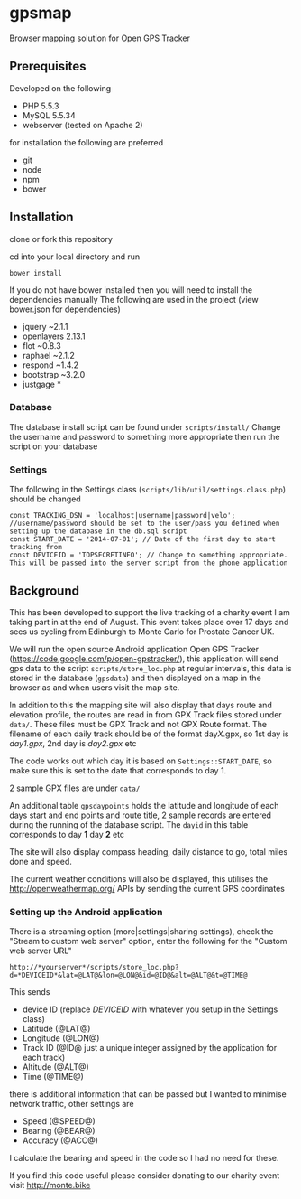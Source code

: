 gpsmap
======

Browser mapping solution for Open GPS Tracker

Prerequisites
-------------

Developed on the following
- PHP 5.5.3
- MySQL 5.5.34
- webserver (tested on Apache 2)

for installation the following are preferred
- git
- node
- npm
- bower


Installation
------------

clone or fork this repository

cd into your local directory and run 

    bower install

If you do not have bower installed then you will need to install the dependencies manually
The following are used in the project (view bower.json for dependencies)
- jquery ~2.1.1
- openlayers 2.13.1
- flot ~0.8.3
- raphael ~2.1.2
- respond  ~1.4.2
- bootstrap ~3.2.0
- justgage *

### Database

The database install script can be found under `scripts/install/`
Change the username and password to something more appropriate then run the script on your database

### Settings
The following in the Settings class (`scripts/lib/util/settings.class.php`) should be changed

    const TRACKING_DSN = 'localhost|username|password|velo'; //username/password should be set to the user/pass you defined when setting up the database in the db.sql script
    const START_DATE = '2014-07-01'; // Date of the first day to start tracking from
    const DEVICEID = 'TOPSECRETINFO'; // Change to something appropriate. This will be passed into the server script from the phone application

Background
----------
This has been developed to support the live tracking of a charity event I am taking part in at the end of August.
This event takes place over 17 days and sees us cycling from Edinburgh to Monte Carlo for Prostate Cancer UK.

We will run the open source Android application Open GPS Tracker (https://code.google.com/p/open-gpstracker/), this application
will send gps data to the script `scripts/store_loc.php` at regular intervals, this data is stored in the database (`gpsdata`) and then
displayed on a map in the browser as and when users visit the map site.

In addition to this the mapping site will also display that days route and elevation profile, the routes are read in from GPX Track files stored under `data/`.  These files
must be GPX Track and not GPX Route format.  The filename of each daily track should be of the format day*X*.gpx, so 1st day is *day1.gpx*, 2nd day is *day2.gpx* etc

The code works out which day it is based on `Settings::START_DATE`, so make sure this is set to the date that corresponds to day 1.  

2 sample GPX files are under `data/`

An additional table `gpsdaypoints` holds the latitude and longitude of each days start and end points and route title, 2 sample records are entered during
the running of the database script.  The `dayid` in this table corresponds to day **1** day **2** etc

The site will also display compass heading, daily distance to go, total miles done and speed.

The current weather conditions will also be displayed, this utilises the http://openweathermap.org/ APIs by sending the current GPS coordinates

### Setting up the Android application
There is a streaming option (more|settings|sharing settings), check the "Stream to custom web server" option, enter the following
for the "Custom web server URL"

    http://*yourserver*/scripts/store_loc.php?d=*DEVICEID*&lat=@LAT@&lon=@LON@&id=@ID@&alt=@ALT@&t=@TIME@

This sends 
- device ID (replace *DEVICEID* with whatever you setup in the Settings class)
- Latitude (@LAT@)
- Longitude (@LON@)
- Track ID (@ID@ just a unique integer assigned by the application for each track)
- Altitude (@ALT@)
- Time (@TIME@)

there is additional information that can be passed but I wanted to minimise network traffic, other settings are
- Speed (@SPEED@)
- Bearing (@BEAR@)
- Accuracy (@ACC@)

I calculate the bearing and speed in the code so I had no need for these.

If you find this code useful please consider donating to our charity event
visit http://monte.bike
